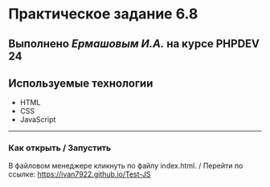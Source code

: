 # Практическое задание 6.8

Выполнено _Ермашовым И.А._ на курсе PHPDEV 24
---
## Используемые технологии
* HTML
* CSS
* JavaScript
---
### Как открыть / Запустить
В файловом менеджере кликнуть по файлу index.html. / Перейти по ссылке: <https://ivan7922.github.io/Test-JS>
